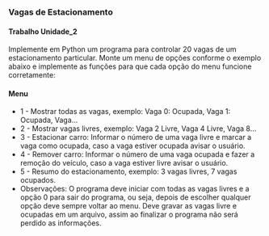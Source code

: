 <h3>Vagas de Estacionamento</h3>

<h4>Trabalho Unidade_2</h4>

<p>
Implemente em Python um programa para controlar 20 vagas de um estacionamento particular. Monte
um menu de opções conforme o exemplo abaixo e implemente as funções para que cada opção do menu
funcione corretamente:
</p>

<h4>Menu</h4>

<ul>
  <li>1 - Mostrar todas as vagas, exemplo: Vaga 0: Ocupada, Vaga 1: Ocupada, Vaga...</li>
  <li>2 - Mostrar vagas livres, exemplo: Vaga 2 Livre, Vaga 4 Livre, Vaga 8... </li>
  <li>3 - Estacionar carro: Informar o número de uma vaga livre e marcar a vaga como ocupada, caso a vaga estiver ocupada avisar o usuário.</li>
  <li>4 - Remover carro: Informar o número de uma vaga ocupada e fazer a remoção do veículo, caso a vaga estiver livre avisar o usuário.</li>
  <li>5 - Resumo do estacionamento, exemplo: 3 vagas livres, 7 vagas ocupados.</li>
  <li>Observações: O programa deve iniciar com todas as vagas livres e a opção 0 para sair do programa, ou seja,
      depois de escolher qualquer opção deve sempre voltar ao menu. Deve gravar as vagas livre e ocupadas em um
      arquivo, assim ao finalizar o programa não será perdido as informações.</li>
</ul>
